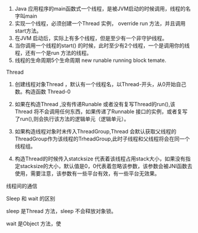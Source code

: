 1. Java 应用程序的main函数式一个线程，是被JVM启动的时候调用，线程的名字叫main
2. 实现一个线程，必须创建一个Thread 实例， override run 方法，并且调用start方法。
3. 在JVM 启动后，实际上有多个线程，但是至少有一个非守护线程。
4. 当你调用一个线程的start() 的时候，此时至少有2个线程，一个是调用你的线程，还有一个是run 方法的线程。
5. 线程的生命周期5个生命周期 new runable running block temate.



Thread

1. 创建线程对象Thread ，默认有一个线程名，以Thread-开头，从0开始自己数。构造函数 Thread-0
2. 如果在构造Thread ,没有传递Runable 或者没有复写Thread的run(),该Thread 将不会调用任何东西，如果传递了Runnable 接口的实例，或者复写了run(),则会执行该方法的逻辑单元（逻辑单元）。

3. 如果构造线程对象时未传入ThreadGroup,Thread 会默认获取父线程的ThreadGroup作为该线程的TrheadGroup,此时子线程和父线程将会在同一个线程组。
4. 构造Thread的时候传入statcksize 代表着该线程占用stack大小，如果没有指定stacksize的大小，默认值是0，0代表着忽略该参数，该参数会被JNI函数去使用，需要注意，该参数有一些平台有效，有一些平台无效果。

线程间的通信

Sleep 和 wait 的区别

sleep 是Thread 方法，sleep 不会释放对象锁。

wait 是Object 方法，使
